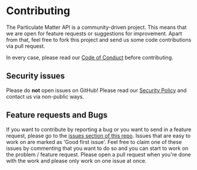 # Contributing
The Particulate Matter API is a community-driven project. This means that we are open for feature requests or suggestions for improvement.
Apart from that, feel free to fork this project and send us some code contributions via pull request.

In every case, please read our [Code of Conduct](https://github.com/ChilliBits/particulate-matter-api/blob/master/CODE_OF_CONDUCT.md) before contributing.

## Security issues
Please do **not** open issues on GitHub! Please read our [Security Policy](https://github.com/ChilliBits/particulate-matter-api/blob/master/SECURITY.md) and
contact us via non-public ways.

## Feature requests and Bugs
If you want to contribute by reporting a bug or you want to send in a feature request, please go to the [issues section of this repo](https://github.com/ChilliBits/particulate-matter-api/issues).
Issues that are easy to work on are marked as 'Good first issue'. Feel free to claim one of these issues by commenting that you want to do so and you can start to work on the problem / feature request.
Please open a pull request when you're done with the work and please only work on one issue at once.

